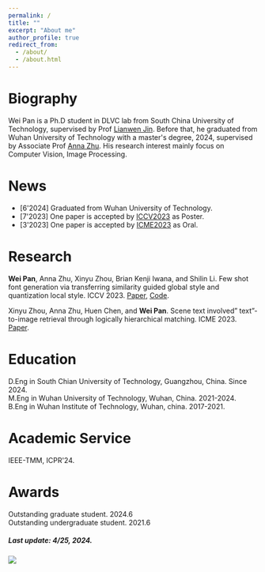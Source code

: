 ```yaml
---
permalink: /
title: ""
excerpt: "About me"
author_profile: true
redirect_from: 
  - /about/
  - /about.html
---
```



# Biography
Wei Pan is a Ph.D student in DLVC lab from South China University of Technology, supervised by Prof [Lianwen Jin](http://www.dlvc-lab.net/lianwen/Index.html). Before that, he graduated from Wuhan University of Technology with a master's degree, 2024, supervised by Associate Prof [Anna Zhu](http://cst.whut.edu.cn/xygk/szdw/201809/t20180911_876961.shtml). His research interest mainly focus on Computer Vision, Image Processing. 


# News

* [6'2024] Graduated from Wuhan University of Technology.
* [7'2023] One paper is accepted by [ICCV2023](https://iccv2023.thecvf.com/) as Poster.  
* [3'2023] One paper is accepted by [ICME2023](https://www.2023.ieeeicme.org/) as Oral.



# Research

  **Wei Pan**, Anna Zhu, Xinyu Zhou, Brian Kenji Iwana, and Shilin Li. Few shot font generation via transferring similarity guided global style and quantization local style. ICCV 2023. [Paper](https://openaccess.thecvf.com/content/ICCV2023/html/Pan_Few_Shot_Font_Generation_Via_Transferring_Similarity_Guided_Global_Style_ICCV_2023_paper.html), [Code](https://github.com/awei669/VQ-Font).  


  Xinyu Zhou, Anna Zhu, Huen Chen, and **Wei Pan**. Scene text involved” text”-to-image retrieval through logically hierarchical matching. ICME 2023. [Paper](https://ieeexplore.ieee.org/abstract/document/10219982).  
  

# Education

D.Eng in South Chian University of Technology, Guangzhou, China. Since 2024.  
M.Eng in Wuhan University of Technology, Wuhan, China. 2021-2024.  
B.Eng in Wuhan Institute of Technology, Wuhan, china. 2017-2021.  

# Academic Service

IEEE-TMM, ICPR'24.

# Awards

Outstanding graduate student. 2024.6  
Outstanding undergraduate student. 2021.6


##### Last update: 4/25, 2024.


<a href='https://clustrmaps.com/site/1c07b'  title='Visit tracker'><img src='//clustrmaps.com/map_v2.png?cl=ffffff&w=400&t=tt&d=VwMJpNfSRvymxWpJ1PNkRBvE9Y8CcuHGeT4blD1IzLc&co=2d78ad&ct=ffffff'/></a>





